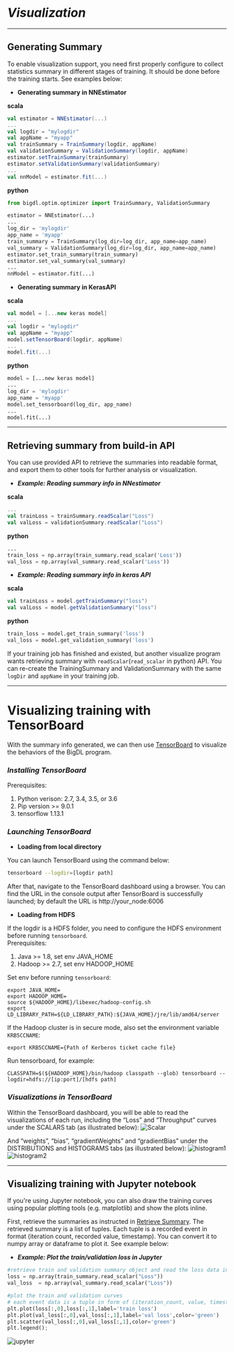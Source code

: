 # *Visualization*

---

## **Generating Summary**
To enable visualization support, you need first properly configure to collect statistics summary in different stages of training. It should be done before the training starts. See examples below: 
* **Generating summary in NNEstimator** 

****scala****
```scala
val estimator = NNEstimator(...)
...
val logdir = "mylogdir"
val appName = "myapp"
val trainSummary = TrainSummary(logdir, appName)
val validationSummary = ValidationSummary(logdir, appName)
estimator.setTrainSummary(trainSummary)
estimator.setValidationSummary(validationSummary)
...
val nnModel = estimator.fit(...)
```

****python****
```python
from bigdl.optim.optimizer import TrainSummary, ValidationSummary

estimator = NNEstimator(...)
...
log_dir = 'mylogdir'
app_name = 'myapp'
train_summary = TrainSummary(log_dir=log_dir, app_name=app_name)
val_summary = ValidationSummary(log_dir=log_dir, app_name=app_name)
estimator.set_train_summary(train_summary)
estimator.set_val_summary(val_summary)
...
nnModel = estimator.fit(...)
```
* **Generating summary in KerasAPI**  

****scala****
```scala
val model = [...new keras model]
...
val logdir = "mylogdir"
val appName = "myapp"
model.setTensorBoard(logdir, appName)
...
model.fit(...)
```

****python****
```python
model = [...new keras model]
...
log_dir = 'mylogdir'
app_name = 'myapp'
model.set_tensorboard(log_dir, app_name)
...
model.fit(...)
```

---

## **Retrieving summary from build-in API**

You can use provided API to retrieve the summaries into readable format, and export them to other tools for further analysis or visualization.

* _**Example: Reading summary info in NNestimator**_ 

****scala****
```scala
...
val trainLoss = trainSummary.readScalar("Loss")
val valLoss = validationSummary.readScalar("Loss")
```

****python****
```python
...
train_loss = np.array(train_summary.read_scalar('Loss'))
val_loss = np.array(val_summary.read_scalar('Loss'))
```
* _**Example: Reading summary info in keras API**_

****scala****
```scala
val trainLoss = model.getTrainSummary("loss")
val valLoss = model.getValidationSummary("loss")
```
****python****
```python
train_loss = model.get_train_summary('loss')
val_loss = model.get_validation_summary('loss')
```


If your training job has finished and existed, but another visualize program wants retrieving summary with `readScalar`(`read_scalar` in python) API. 
You can re-create the TrainingSummary and ValidationSummary with the same `logDir` and `appName` in your training job. 

---

# **Visualizing training with TensorBoard**
With the summary info generated, we can then use [TensorBoard](https://pypi.python.org/pypi/tensorboard) to visualize the behaviors of the BigDL program.  

### ***Installing TensorBoard***

Prerequisites:

1. Python verison: 2.7, 3.4, 3.5, or 3.6
2. Pip version >= 9.0.1
3. tensorflow 1.13.1

### ***Launching TensorBoard***

* ****Loading from  local directory****

You can launch TensorBoard using the command below:
```bash
tensorboard --logdir=[logdir path]
```
After that, navigate to the TensorBoard dashboard using a browser. You can find the URL in the console output after TensorBoard is successfully launched; by default the URL is http://your_node:6006

* ****Loading from HDFS****

If the logdir is a HDFS folder, you need to configure the HDFS environment before running `tensorboard`.  
Prerequisites:
1. Java >= 1.8, set env JAVA_HOME 
2. Hadoop >= 2.7, set env HADOOP_HOME

Set env before running `tensorboard`:
```
export JAVA_HOME=
export HADOOP_HOME=
source ${HADOOP_HOME}/libexec/hadoop-config.sh
export LD_LIBRARY_PATH=${LD_LIBRARY_PATH}:${JAVA_HOME}/jre/lib/amd64/server
```
If the Hadoop cluster is in secure mode, also set the environment variable `KRB5CCNAME`:
```
export KRB5CCNAME={Path of Kerberos ticket cache file}
```
Run tensorboard, for example:
```
CLASSPATH=$(${HADOOP_HOME}/bin/hadoop classpath --glob) tensorboard --logdir=hdfs://[ip:port]/[hdfs path]
```


### ***Visualizations in TensorBoard***

Within the TensorBoard dashboard, you will be able to read the visualizations of each run, including the “Loss” and “Throughput” curves under the SCALARS tab (as illustrated below):
![Scalar](../Image/tensorboard-scalar.png)

And “weights”, “bias”, “gradientWeights” and “gradientBias” under the DISTRIBUTIONS and HISTOGRAMS tabs (as illustrated below):
![histogram1](../Image/tensorboard-histo1.png)
![histogram2](../Image/tensorboard-histo2.png)

---

## **Visualizing training with Jupyter notebook**

If you're using Jupyter notebook, you can also draw the training curves using popular plotting tools (e.g. matplotlib) and show the plots inline. 

First, retrieve the summaries as instructed in [Retrieve Summary](#retrieving-summary-from-build-in-api). The retrieved summary is a list of tuples. Each tuple is a recorded event in format (iteration count, recorded value, timestamp). You can convert it to numpy array or dataframe to plot it. See example below:  

* _**Example: Plot the train/validation loss in Jupyter**_

```python
#retrieve train and validation summary object and read the loss data into ndarray's. 
loss = np.array(train_summary.read_scalar("Loss"))
val_loss  = np.array(val_summary.read_scalar("Loss"))

#plot the train and validation curves
# each event data is a tuple in form of (iteration_count, value, timestamp)
plt.plot(loss[:,0],loss[:,1],label='train loss')
plt.plot(val_loss[:,0],val_loss[:,1],label='val loss',color='green')
plt.scatter(val_loss[:,0],val_loss[:,1],color='green')
plt.legend();
```
 
![jupyter](../Image/jupyter.png)

